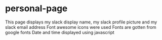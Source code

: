 # personal-page
This page displays my slack display name, my slack profile picture and my slack email address
Font awesome icons were used
Fonts are gotten from google fonts
Date and time displayed using javascript
